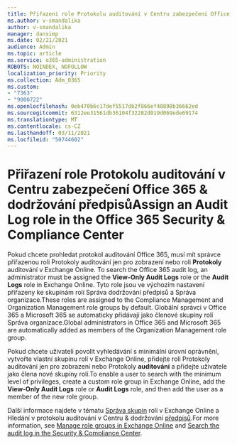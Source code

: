 ```yaml
---
title: Přiřazení role Protokolu auditování v Centru zabezpečení Office 365 & dodržování předpisů
ms.author: v-smandalika
author: v-smandalika
manager: dansimp
ms.date: 02/21/2021
audience: Admin
ms.topic: article
ms.service: o365-administration
ROBOTS: NOINDEX, NOFOLLOW
localization_priority: Priority
ms.collection: Adm_O365
ms.custom:
- "7363"
- "9000722"
ms.openlocfilehash: 0eb470b6c17def5517db2f866ef40898b36662ed
ms.sourcegitcommit: 6312ee31561db36104f32282d019d069ede69174
ms.translationtype: MT
ms.contentlocale: cs-CZ
ms.lasthandoff: 03/11/2021
ms.locfileid: "50744602"
---
```

# <a name="assign-an-audit-log-role-in-the-office-365-security--compliance-center"></a><span data-ttu-id="e2947-102">Přiřazení role Protokolu auditování v Centru zabezpečení Office 365 & dodržování předpisů</span><span class="sxs-lookup"><span data-stu-id="e2947-102">Assign an Audit Log role in the Office 365 Security & Compliance Center</span></span>

<span data-ttu-id="e2947-103">Pokud chcete prohledat protokol auditování Office 365, musí mít správce přiřazenou roli Protokoly auditování jen pro zobrazení nebo roli **Protokoly** auditování v Exchange Online. </span><span class="sxs-lookup"><span data-stu-id="e2947-103">To search the Office 365 audit log, an administrator must be assigned the **View-Only Audit Logs** role or the **Audit Logs** role in Exchange Online.</span></span> <span data-ttu-id="e2947-104">Tyto role jsou ve výchozím nastavení přiřazeny ke skupinám rolí Správa dodržování předpisů a Správa organizace.</span><span class="sxs-lookup"><span data-stu-id="e2947-104">These roles are assigned to the Compliance Management and Organization Management role groups by default.</span></span> <span data-ttu-id="e2947-105">Globální správci v Office 365 a Microsoft 365 se automaticky přidávají jako členové skupiny rolí Správa organizace.</span><span class="sxs-lookup"><span data-stu-id="e2947-105">Global administrators in Office 365 and Microsoft 365 are automatically added as members of the Organization Management role group.</span></span>

<span data-ttu-id="e2947-106">Pokud chcete uživateli povolit vyhledávání s minimální úrovní oprávnění, vytvořte vlastní skupinu  rolí v Exchange Online, přidejte roli Protokoly auditování jen pro zobrazení nebo Protokoly **auditování** a přidejte uživatele jako člena nové skupiny rolí.</span><span class="sxs-lookup"><span data-stu-id="e2947-106">To enable a user to search with the minimum level of privileges, create a custom role group in Exchange Online, add the **View-Only Audit Logs** role or **Audit Logs** role, and then add the user as a member of the new role group.</span></span>

<span data-ttu-id="e2947-107">Další informace najdete v tématu [Správa skupin](https://docs.microsoft.com/Exchange/permissions-exo/role-groups) rolí v Exchange Online a Hledání v protokolu auditování v Centru & dodržování [předpisů](https://docs.microsoft.com/microsoft-365/compliance/search-the-audit-log-in-security-and-compliance).</span><span class="sxs-lookup"><span data-stu-id="e2947-107">For more information, see [Manage role groups in Exchange Online](https://docs.microsoft.com/Exchange/permissions-exo/role-groups) and [Search the audit log in the Security & Compliance Center](https://docs.microsoft.com/microsoft-365/compliance/search-the-audit-log-in-security-and-compliance).</span></span>